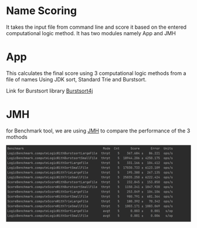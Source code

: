# Name Scoring
It takes the input file from command line and score it based on the entered computational logic method. 
It has two modules namely App and JMH

# App
This calculates the final score using 3 computational logic methods from a file of names
Using JDK sort, Standard Trie and Burstsort.

Link for Burstsort library [Burstsort4j](https://github.com/nlfiedler/burstsort4j)

# JMH
for Benchmark tool, we are using [JMH](https://github.com/openjdk/jmh)
to compare the performance of the 3 mothods

![output from JMH](https://github.com/satyadasam/OCC/blob/master/jmhfinal.PNG)

